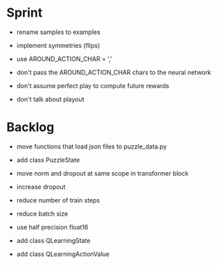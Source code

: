 # Sprint

- rename samples to examples
- implement symmetries (flips)

- use AROUND_ACTION_CHAR = ','
- don't pass the AROUND_ACTION_CHAR chars to the neural network
- don't assume perfect play to compute future rewards
- don't talk about playout

# Backlog

- move functions that load json files to puzzle_data.py
- add class PuzzleState
- move norm and dropout at same scope in transformer block
- increase dropout

- reduce number of train steps
- reduce batch size

- use half precision float16

- add class QLearningState
- add class QLearningActionValue


